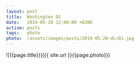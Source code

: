 ```yaml
---
layout: post
title:  Washington DC
date:   2019-05-20 12:00:00 +0200
active: posts
tags:   photo
photo:  /assets/images/posts/2019-05-20-dc/01.jpg
---
```


![{{page.title}}]({{ site.url }}{{page.photo}})

